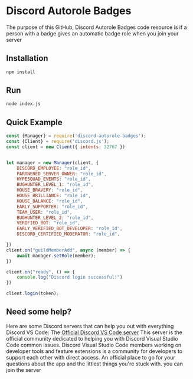 # Discord Autorole Badges

The purpose of this GitHub, Discord Autorole Badges code resource is if a person with a badge gives an automatic badge role when you join your server

## Installation
```md
npm install
```

## Run
```md
node index.js
```

## Quick Example
```js
const {Manager} = require('discord-autorole-badges');
const {Client} = require('discord.js');
const client = new Client({ intents: 32767 })


let manager = new Manager(client, {
    DISCORD_EMPLOYEE: "role_id",
    PARTNERED_SERVER_OWNER: "role_id",
    HYPESQUAD_EVENTS: "role_id",
    BUGHUNTER_LEVEL_1: "role_id",
    HOUSE_BRAVERY: "role_id",
    HOUSE_BRILLIANCE: "role_id",
    HOUSE_BALANCE: "role_id",
    EARLY_SUPPORTER: "role_id",
    TEAM_USER: "role_id",
    BUGHUNTER_LEVEL_2: "role_id",
    VERIFIED_BOT: "role_id",
    EARLY_VERIFIED_BOT_DEVELOPER: "role_id",
    DISCORD_CERTIFIED_MODERATOR: "role_id",

})
client.on("guildMemberAdd", async (member) => {
    await manager.setRole(member);
})

client.on("ready", () => {
    console.log("Discord login successful!")
})

client.login(token);

```

## Need some help?
Here are some Discord servers that can help you out with everything Discord VS Code:
The [Official Discord VS Code server](https://discord.gg/EjcZJedsMe) This server is the official community dedicated to helping you with Discord Visual Studio Code common issues. Discord Visual Studio Code members working on developer tools and feature extensions is a community for developers to support each other with direct access. An official place to go for your questions about the app and the littlest things you're stuck with. you can join the server
